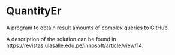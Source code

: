 # QuantityEr

A program to obtain result amounts of complex queries to GitHub.

A description of the solution can be found in https://revistas.ulasalle.edu.pe/innosoft/article/view/14.
